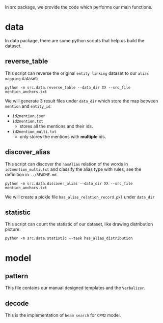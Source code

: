 In src package,  we provide the code which performs our main functions.



# data

In data package, there are some python scripts that help us build the dataset.

## reverse_table

This script can reverse the original `entity linking` dataset to our `alias mapping` dataset:

```
python -m src.data.reverse_table --data_dir XX --src_file mention_anchors.txt
```

We will generate 3 result files under `data_dir`  which store the map between `mention` and `entity_id`:

- `id2mention.json`
- `id2mention.txt`
  - stores all the mentions and their ids.
- `id2mention_multi.txt`
  - only stores the mentions with **multiple** ids.

## discover_alias

This script can discover the `hasAlias` relation of the words in `id2mention_multi.txt` and classify the alias type with rules, see the definition in `../README.md`. 

```
python -m src.data.discover_alias --data_dir XX --src_file mention_anchors.txt
```

We will create a pickle file `has_alias_relation_record.pkl` under `data_dir` 

## statistic

This script can count the statistic of our dataset, like drawing distribution picture:

```
python -m src.data.statistic --task has_alias_distribution
```



# model

## pattern

This file contains our manual designed templates and the `Verbalizer`.

## decode

This is the implementation of `beam search` for `CPM2` model.
